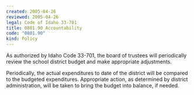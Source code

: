 ```yaml
---
created: 2005-04-26
reviewed: 2005-04-26
legal: Code of Idaho 33-701
title: 0801.90 Accountability
code: "0801.90"
kind: Policy
---
```


As authorized by Idaho Code 33-701, the board of trustees will periodically review the school district budget and make appropriate adjustments.

Periodically, the actual expenditures to date of the district will be compared to the budgeted expenditures. Appropriate action, as determined by district administration, will be taken to bring the budget into balance, if needed.

